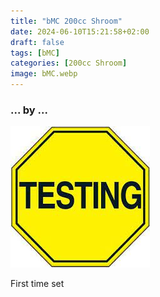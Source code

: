 ```yaml
---
title: "bMC 200cc Shroom"
date: 2024-06-10T15:21:58+02:00
draft: false
tags: [bMC]
categories: [200cc Shroom]
image: bMC.webp
---
```

### ... by ...
![Nothing there](testing.jpg)

First time set
